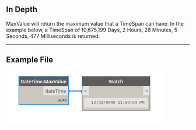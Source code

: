 ## In Depth
MaxValue will return the maximum value that a TimeSpan can have. In the example below, a TimeSpan of 10,675,199 Days, 2 Hours, 28 Minutes, 5 Seconds, 477 Milliseconds is returned.
___
## Example File

![MaxValue](./DSCore.DateTime.MaxValue_img.jpg)

